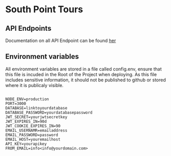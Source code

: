 # South Point Tours

## API Endpoints

Documentation on all API Endpoint can be found [her](https://documenter.getpostman.com/view/9595116/SWEB1aY8?version=latest)

## Environment variables

All environment variables are stored in a file called config.env, ensure that this file is incuded in the Root of the Project when deploying. As this file includes sensitive information, it should not be published to github or stored where it is publicaly visible.

```

NODE_ENV=production
PORT=3000
DATABASE=linktoyourdatabase
DATABASE_PASSWORD=yourdatabasepassword
JWT_SECRET=yourjwtsecretkey
JWT_EXPIRES_IN=90d
JWT_COOKIE_EXPIRES_IN=90
EMAIL_USERNAMR=emailaddress
EMAIL_PASSWORD=password
EMAIL_HOST=youremailhost
API_KEY=yourapikey
FROM_EMAIL=info<info@yourdomain.com>

```
